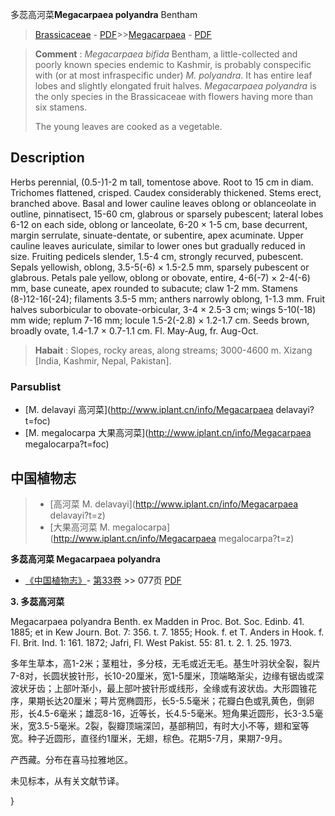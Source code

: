 多蕊高河菜**Megacarpaea polyandra** Bentham

> [Brassicaceae](http://www.iplant.cn/info/Brassicaceae?t=foc) - [PDF](http://www.iplant.cn/foc/pdf/Brassicaceae.pdf)>>[Megacarpaea](http://www.iplant.cn/info/Megacarpaea?t=foc) - [PDF](http://www.iplant.cn/foc/pdf/Megacarpaea.pdf)

> **Comment** : 
> *Megacarpaea bifida* Bentham, a little-collected and poorly known species endemic to Kashmir, is probably conspecific with (or at most infraspecific under) *M. polyandra*. It has entire leaf lobes and slightly elongated fruit halves. *Megacarpaea polyandra* is the only species in the Brassicaceae with flowers having more than six stamens.
> 
> The young leaves are cooked as a vegetable.
> 
> 

## Description

Herbs perennial, (0.5-)1-2 m tall, tomentose above. Root to 15 cm in diam. Trichomes flattened, crisped. Caudex considerably thickened. Stems erect, branched above. Basal and lower cauline leaves oblong or oblanceolate in outline, pinnatisect, 15-60 cm, glabrous or sparsely pubescent; lateral lobes 6-12 on each side, oblong or lanceolate, 6-20 × 1-5 cm, base decurrent, margin serrulate, sinuate-dentate, or subentire, apex acuminate. Upper cauline leaves auriculate, similar to lower ones but gradually reduced in size. Fruiting pedicels slender, 1.5-4 cm, strongly recurved, pubescent. Sepals yellowish, oblong, 3.5-5(-6) × 1.5-2.5 mm, sparsely pubescent or glabrous. Petals pale yellow, oblong or obovate, entire, 4-6(-7) × 2-4(-6) mm, base cuneate, apex rounded to subacute; claw 1-2 mm. Stamens (8-)12-16(-24); filaments 3.5-5 mm; anthers narrowly oblong, 1-1.3 mm. Fruit halves suborbicular to obovate-orbicular, 3-4 × 2.5-3 cm; wings 5-10(-18) mm wide; replum 7-16 mm; locule 1.5-2(-2.8) × 1.2-1.7 cm. Seeds brown, broadly ovate, 1.4-1.7 × 0.7-1.1 cm. Fl. May-Aug, fr. Aug-Oct.

> **Habait** : 
> Slopes, rocky areas, along streams; 3000-4600 m. Xizang [India, Kashmir, Nepal, Pakistan].

### Parsublist

* [M.  delavayi  高河菜](http://www.iplant.cn/info/Megacarpaea delavayi?t=foc)
* [M.  megalocarpa  大果高河菜](http://www.iplant.cn/info/Megacarpaea megalocarpa?t=foc)

## 中国植物志

> * [高河菜  M.  delavayi](http://www.iplant.cn/info/Megacarpaea delavayi?t=z)
> * [大果高河菜  M.  megalocarpa](http://www.iplant.cn/info/Megacarpaea megalocarpa?t=z)

**多蕊高河菜 Megacarpaea polyandra**

* [《中国植物志》](http://www.iplant.cn/frps)- [第33卷](http://www.iplant.cn/frps/vol/33) >> 077页 [PDF](http://www.iplant.cn/frps/pdf/33/077a.PDF)

**3. 多蕊高河菜**

Megacarpaea polyandra Benth. ex Madden in Proc. Bot. Soc. Edinb. 41. 1885; et in Kew Journ. Bot. 7: 356. t. 7. 1855; Hook. f. et T. Anders in Hook. f. Fl. Brit. Ind. 1: 161. 1872; Jafri, Fl. West Pakist. 55: 81. t. 2. 1. 25. 1973.

多年生草本，高1-2米；茎粗壮，多分枝，无毛或近无毛。基生叶羽状全裂，裂片7-8对，长圆状披针形，长10-20厘米，宽1-5厘米，顶端略渐尖，边缘有锯齿或深波状牙齿；上部叶渐小，最上部叶披针形或线形，全缘或有波状齿。大形圆锥花序，果期长达20厘米；萼片宽椭圆形，长5-5.5毫米；花瓣白色或乳黄色，倒卵形，长4.5-6毫米；雄蕊8-16，近等长，长4.5-5毫米。短角果近圆形，长3-3.5毫米，宽3.5-5毫米。2裂，裂瓣顶端深凹，基部稍凹，有时大小不等，翅和室等宽。种子近圆形，直径约1厘米，无翅，棕色。花期5-7月，果期7-9月。

产西藏。分布在喜马拉雅地区。

未见标本，从有关文献节译。

}